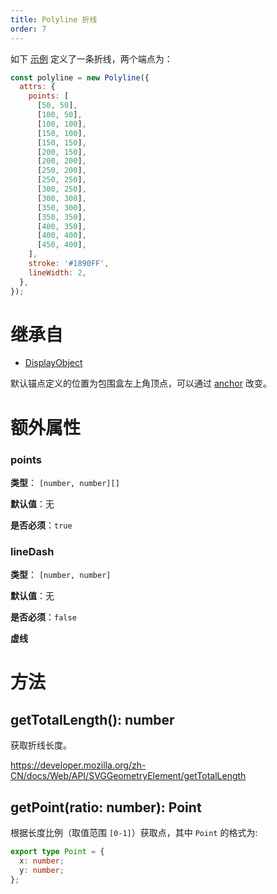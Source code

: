 ```yaml
---
title: Polyline 折线
order: 7
---
```


如下 [示例](/zh/examples/shape#polyline) 定义了一条折线，两个端点为：

```javascript
const polyline = new Polyline({
  attrs: {
    points: [
      [50, 50],
      [100, 50],
      [100, 100],
      [150, 100],
      [150, 150],
      [200, 150],
      [200, 200],
      [250, 200],
      [250, 250],
      [300, 250],
      [300, 300],
      [350, 300],
      [350, 350],
      [400, 350],
      [400, 400],
      [450, 400],
    ],
    stroke: '#1890FF',
    lineWidth: 2,
  },
});
```

# 继承自

- [DisplayObject](/zh/docs/api/basic/display-object)

默认锚点定义的位置为包围盒左上角顶点，可以通过 [anchor](/zh/docs/api/display-object#anchor) 改变。

# 额外属性

### points

**类型**： `[number, number][]`

**默认值**：无

**是否必须**：`true`

### lineDash

**类型**： `[number, number]`

**默认值**：无

**是否必须**：`false`

**虚线**

# 方法

## getTotalLength(): number

获取折线长度。

https://developer.mozilla.org/zh-CN/docs/Web/API/SVGGeometryElement/getTotalLength

## getPoint(ratio: number): Point

根据长度比例（取值范围 `[0-1]`）获取点，其中 `Point` 的格式为:

```ts
export type Point = {
  x: number;
  y: number;
};
```

